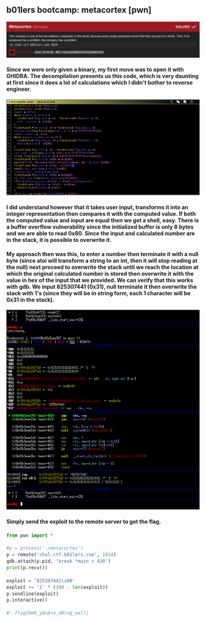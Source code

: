 ## b01lers bootcamp: metacortex [pwn]
![](metacortex_description.png)

#### Since we were only given a binary, my first move was to open it with GHIDRA. The decompilation presents us this code, which is very daunting at first since it does a lot of calculations which I didn't bother to reverse engineer.
![](metacortex_ghidra.png)

#### I did understand however that it takes user input, transforms it into an integer representation then compares it with the computed value. If both the computed value and input are equal then we get a shell, easy. There is a buffer overflow vulnerability since the initialized buffer is only 8 bytes and we are able to read 0x80. Since the input and calculated number are in the stack, it is possible to overwrite it.

#### My approach then was this, to enter a number then terminate it with a null byte (since atoi will transform a string to an int, then it will stop reading at the null) next proceed to overwrite the stack until we reach the location at which the original calculated number is stored then overwrite it with the value in hex of the input that we provided. We can verify that this works with gdb. We input 825307441 (0x31), null terminate it then overwrite the stack with 1's (since they will be in string form, each 1 character will be 0x31 in the stack).
![](metacortex_gdb.png)

#### Simply send the exploit to the remote server to get the flag.
```python
from pwn import *

#p = process('./metacortex')
p = remote('chal.ctf.b01lers.com', 1014)
gdb.attach(p.pid, 'break *main + 430')
print(p.recv())

exploit = '825307441\x00'
exploit += '1' * (100 - len(exploit))
p.sendline(exploit)
p.interactive()

#: flag{Ne0_y0uAre_d0ing_well}
```
